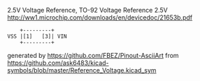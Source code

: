 2.5V Voltage Reference, TO-92
Voltage Reference 2.5V
http://ww1.microchip.com/downloads/en/devicedoc/21653b.pdf


	    +---------+
	VSS |[1]   [3]| VIN
	    +---------+


generated by https://github.com/FBEZ/Pinout-AsciiArt from https://github.com/ask6483/kicad-symbols/blob/master/Reference_Voltage.kicad_sym